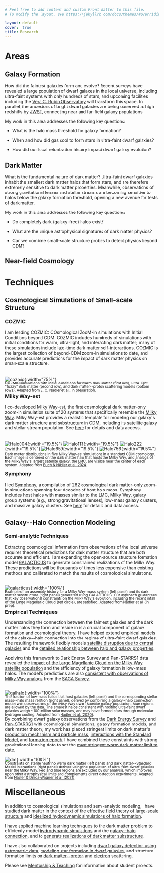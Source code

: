 ```yaml
---
# Feel free to add content and custom Front Matter to this file.
# To modify the layout, see https://jekyllrb.com/docs/themes/#overriding-theme-defaults

layout: default
cover:  true
title: Research
---
```


# Areas

## Galaxy Formation

How did the faintest galaxies form and evolve? Recent surveys have revealed a large population of dwarf galaxes in the local universe, including ultra-faint systems with only hundreds of stars, and upcoming facilities including the <a href="https://www.lsst.org/">Vera C. Rubin Observatory</a> will transform this space. In parallel, the ancestors of bright dwarf galaxies are being observed at high redshifts by <a href="https://webb.nasa.gov/">JWST</a>, connecting near and far-field galaxy populations.

My work in this area addresses the following key questions:

* What is the halo mass threshold for galaxy formation?

* When and how did gas cool to form stars in ultra-faint dwarf galaxies?

* How did our local reionization history impact dwarf galaxy evolution?

## Dark Matter

What is the fundamental nature of dark matter? Ultra-faint dwarf galaxies inhabit the smallest dark matter halos that form stars, and are therefore extremely sensitive to dark matter properties. Meanwhile, observations of strong gravitational lenses and stellar streams are becoming sensitive to halos below the galaxy formation threshold, opening a new avenue for tests of dark matter.

My work in this area addresses the following key questions:

* Do completely dark (galaxy-free) halos exist?

* What are the unique astrophysical signatures of dark matter physics?

* Can we combine small-scale structure probes to detect physics beyond CDM?

## Near-field Cosmology

# Techniques

## Cosmological Simulations of Small-scale Structure

### COZMIC

<p style="margin-bottom: 35px">
I am leading COZMIC: COsmological ZooM-in simulations with Initial Conditions beyond CDM. COZMIC includes hundreds of simulations with initial conditions for warm, ultra-light, and interacting dark matter; many of these simulations include late-time dark matter self-interactions. COZMIC is the largest collection of beyond-CDM zoom-in simulations to date, and provides accurate predictions for the impact of dark matter physics on small-scale structure.
</p>

![cozmic]({{eonadler.github.io}}/assets/img/cozmic_viz.jpeg){:width="75%"}
<p style="line-height: 1.0; margin-top: -15px; margin-bottom: -20px"><sub> 
COZMIC simulations with initial conditions for warm dark matter (first row), ultra-light "fuzzy" dark matter (second row), and dark matter--proton scattering models (bottom rows). Adapted from E. O. Nadler et al., in preparation.
</sub></p>

### Milky Way-est

<p style="margin-bottom: 35px">
I co-developed <a href="https://arxiv.org/abs/2404.08043">Milky Way-est</a>, the first cosmological dark matter-only zoom-in simulation suite of 20 systems that specifically resemble the <a href="https://en.wikipedia.org/wiki/Milky_Way">Milky Way</a>. Milky Way-est provides a realistic template for modeling our galaxy's dark matter structure and substructure in CDM, including its satellite galaxy and stellar stream population. See <a href="https://web.stanford.edu/group/gfc/gfcsims/build/html/mwest_overview.html">here</a> for details and data access.
</p>

![Halo004]({{eonadler.github.io}}/assets/img/frame__halo_004_mwest_00000.png){:width="19.5%"}
![Halo113]({{eonadler.github.io}}/assets/img/frame__halo_113_mwest_00000.png){:width="19.5%"}
![Halo222]({{eonadler.github.io}}/assets/img/frame__halo_222_mwest_00000.png){:width="19.5%"}
![Halo659]({{eonadler.github.io}}/assets/img/frame__halo_659_mwest_00000.png){:width="19.5%"}
![Halo756]({{eonadler.github.io}}/assets/img/frame__halo_756_mwest_00000.png){:width="19.5%"}
<p style="line-height: 1.0; margin-top: -10px; margin-bottom: -10px"><sub> 
Dark matter distributions in five Milky Way-est simulations in a standard CDM cosmology. Each image is centered on the dark matter halo that hosts the Milky Way, and analogs of the Milky Way's largest satellite galaxy, the <a href="https://en.wikipedia.org/wiki/Large_Magellanic_Cloud">LMC</a>, are visible near the center of each system. Adapted from <a href="https://arxiv.org/abs/2404.08043">Buch & Nadler et al. 2024</a>.
</sub></p>

### Symphony

<p style="margin-bottom: 35px">
I led <a href="https://arxiv.org/abs/2209.02675">Symphony</a>, a compilation of 262 cosmological dark matter-only zoom-in simulations spanning four decades of host halo mass. Symphony includes host halos with masses similar to the LMC, Milky Way, galaxy group systems (e.g., strong gravitational lenses), low-mass galaxy clusters, and massive galaxy clusters. See <a href="https://web.stanford.edu/group/gfc/gfcsims/build/html/symphony_overview.html">here</a> for details and data access.
</sub></p>

## Galaxy--Halo Connection Modeling

### Semi-analytic Techniques

<p style="margin-bottom: 32px">
Extracting cosmological information from observations of the local universe requires theoretical predictions for dark matter structure that are both accurate and efficient. I am expanding the open-source structure formation model <a href="https://github.com/galacticusorg/galacticus/wiki">GALACTICUS</a> to generate constrained realizations of the Milky Way. These predictions will be thousands of times less expensive than existing methods and calibrated to match the results of cosmological simulations.
</p>

![galacticus]({{eonadler.github.io}}/assets/img/galacticus.png){:width="100%"}
<p style="line-height: 1.0; margin-top: -15px; margin-bottom: -20px"><sub> 
Example of an assembly history for a Milky Way-mass system (left panel) and its dark matter substructure (right panel) generated using GALACTICUS. Our approach guarantees that key observational constraints on the Milky Way's evolution, including the recent infall of the Large Magellanic Cloud (red circle), are satisfied. Adapted from Nadler et al. (in prep).
</sub></p>

### Empirical Techniques

Understanding the connection between the faintest galaxies and the dark matter halos they form and reside in is a crucial component of galaxy formation and cosmological theory. I have helped extend empirical models of the galaxy--halo connection into the regime of ultra-faint dwarf galaxies. The resulting framework flexibly models [satellite disruption due to central galaxies](https://arxiv.org/abs/1712.04467) and the [detailed relationship between halo and galaxy properties](https://arxiv.org/abs/1809.05542).  

<p style="margin-bottom: 30px">
Applying this framework to Dark Energy Survey and Pan-STARRS1 data revealed the <a href="https://arxiv.org/abs/1912.03303">impact of the Large Magellanic Cloud on the Milky Way satellite population</a> and the efficiency of galaxy formation in low-mass halos. The model's predictions are also <a href="https://arxiv.org/abs/2008.12783">consistent with observations of Milky Way analogs</a> from the <a href="https://sagasurvey.org/">SAGA Survey</a>.
</p>

![galhalo]({{eonadler.github.io}}/assets/img/galhalo.png){:width="100%"}
<p style="line-height: 1.0; margin-top: -15px; margin-bottom: -15px"><sub>
The fraction of low-mass halos that host galaxies (left panel) and the corresponding stellar mass--halo mass relation (right panel), derived by combining a galaxy--halo connection model with observations of the Milky Way dwarf satellite galaxy population. Blue regions are allowed by the data. The smallest halos consistent with hosting ultra-faint dwarf galaxies weigh ~100 million solar masses, and may have formed stars through molecular hydrogen cooling. Adapted from <a href="https://iopscience.iop.org/article/10.3847/1538-4357/ab846a">Nadler et al. (2020)</a>.
</sub></p>

By combining dwarf galaxy observations from the [Dark Energy Survey](https://www.darkenergysurvey.org/) and [Pan-STARRS1](https://www.ifa.hawaii.edu/research/Pan-STARRS.shtml) with cosmological simulations, galaxy formation models, and dark matter theory, my work has placed stringent limits on dark matter's [production mechanism and particle mass](https://arxiv.org/abs/2008.00022), [interactions with the Standard Model](https://arxiv.org/abs/1904.10000), and [formation epoch](https://arxiv.org/abs/2010.01137). I have combined these constraints with strong gravitational lensing data to set the [most stringent warm dark matter limit to date](https://arxiv.org/abs/2101.07810).

![dm]({{eonadler.github.io}}/assets/img/dm_constraints.png){:width="100%"}
<p style="line-height: 1.0; margin-top: -15px; margin-bottom: -15px"><sub> 
Constraints on sterile neutrino warm dark matter (left panel) and dark matter--Standard Model interactions (right panel) derived using the population of ultra-faint dwarf galaxies near the Milky Way. Red and blue regions are excluded by our analysis, which improves upon other astrophysical limits and complements direct detection experiments. Adapted from <a href="https://arxiv.org/abs/2008.00022">Nadler & Drlica-Wagner et al. (2021)</a>.
</sub></p>

# Miscellaneous

In addition to cosmological simulations and semi-analytic modeling, I have studied dark matter in the context of the [effective field theory of large-scale structure](https://arxiv.org/abs/1710.10308) and [idealized hydrodynamic simulations of halo formation](https://arxiv.org/abs/1701.01449).

I have applied machine learning techniques to the dark matter problem to efficiently model [hydrodynamic simulations](https://arxiv.org/abs/1712.04467) and the [galaxy--halo connection](https://cs230.stanford.edu/projects_fall_2018/posters/12264334.pdf), and to [generate realizations of dark matter substructure](http://cs229.stanford.edu/proj2017/final-reports/5210762.pdf).

I have also collaborated on projects including [dwarf galaxy detection using astrometric data](https://arxiv.org/abs/2012.00099), [modeling star formation in dwarf galaxies](https://arxiv.org/abs/2102.11876), and structure formation limits on [dark matter--proton](https://arxiv.org/abs/2010.02936) and [electron](https://arxiv.org/abs/2107.12380) scattering.

Please see [Mentorship & Teaching](./mentorship.markdown) for information about student projects.